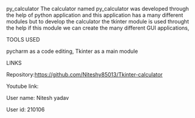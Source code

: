 py_calculator The calculator named py_calculator was developed through the help of python application and 
this application has a many different modules but to develop the calculator the tkinter module is used throught 
the help if this module we can create the many different GUI applications,

TOOLS USED

pycharm as a code editing, Tkinter as a main module

LINKS

Repository:https://github.com/Niteshy85013/Tkinter-calculator

Youtube link:

User name: Nitesh yadav

User id: 210106
